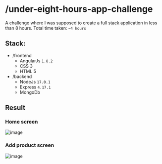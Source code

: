 # /under-eight-hours-app-challenge
A challenge where I was supposed to create a full stack application in less than 8 hours.
Total time taken: `~4 hours`

## Stack:
- /frontend
  - AngularJs `1.8.2`
  - CSS 3
  - HTML 5
- /backend
  - NodeJs `17.0.1`
  - Express `4.17.1`
  - MongoDb

## Result

### Home screen
![image](https://user-images.githubusercontent.com/58034066/142578528-2ccd7f67-9a81-4fe8-85ab-63a1bf495b4c.png)

### Add product screen
![image](https://user-images.githubusercontent.com/58034066/142578380-00b177fa-382c-4706-9e4d-7d254969014b.png)

